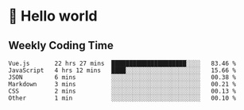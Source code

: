 # 🍻 Hello world

## Weekly Coding Time
<!--START_SECTION:waka-->

```text
Vue.js       22 hrs 27 mins  █████████████████████░░░░   83.46 %
JavaScript   4 hrs 12 mins   ████░░░░░░░░░░░░░░░░░░░░░   15.66 %
JSON         6 mins          ░░░░░░░░░░░░░░░░░░░░░░░░░   00.38 %
Markdown     3 mins          ░░░░░░░░░░░░░░░░░░░░░░░░░   00.21 %
CSS          2 mins          ░░░░░░░░░░░░░░░░░░░░░░░░░   00.13 %
Other        1 min           ░░░░░░░░░░░░░░░░░░░░░░░░░   00.10 %
```

<!--END_SECTION:waka-->
